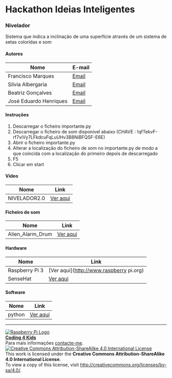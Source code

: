 # Hackathon Ideias Inteligentes 

### Nivelador

Sistema que indica a inclinação de uma superfície através de um sistema de setas coloridas e som
  
#### Autores  

|Nome  |E-mail  |  
|---|---|    
|Francisco Marques  |[Email](mailto:franciscoosantoss@hotmail.com)  |  
|Sílvia Albergaria |[Email](mailto:albergaria.silvia@gmail.com)  |  
|Beatriz Gonçalves  |[Email](mailto:mariabeatriz.sousagoncalves@gmail.com)  |  
|José Eduardo Henriques  |[Email](mailto:zezeh35@hotmail.com)  |  

#### Instruções

1. Descarregar o ficheiro importante.py
2. Descarregar o ficheiro de som disponivel abaixo (CHAVE : !qfTekvF-rf7viVy7LFkdcuFqLuUHv3B8NiBFQSF-E6E)
3. Abrir o ficheiro importante.py
4. Alterar a localização do ficheiro de som no importante.py de modo a que coincida com a localização do primeiro depois de descarregado 
5. F5
6. Clicar em start

#### Vídeo
|Nome |Link |
|---    |---    |
|NIVELADOR2.0  |[Ver aqui](http://youtu.be/Kym92POFxzE)

#### Ficheiro de som

|Nome   |Link   |
|---  |---  |
|Alien_Alarm_Drum |[Ver aqui](https://mega.nz/#!Y7pmwJ7D)


#### Hardware  

|Nome |Link  |  
|---  |---  |    
|Raspberry Pi 3  |[Ver aqui](http://www.raspberry pi.org)  |  
|SenseHat  |[Ver aqui](https://www.raspberrypi.org/?s=sense+hat)  |

#### Software  

|Nome  |Link  |  
|---  |---  |    
|python |[Ver aqui](https://www.python.org/)  |    


***  
[![Raspberry Pi Logo](https://upload.wikimedia.org/wikipedia/en/thumb/c/cb/Raspberry_Pi_Logo.svg/50px-Raspberry_Pi_Logo.svg.png)](http://raspberrypi.org)   
[**Coding 4 Kids**](http://coding4kids.github.io/coding4kids/)  
Para mais informações [contacte-me](mailto:nunofilipesantos@gmail.com).  
[![Creative Commons Attribution-ShareAlike 4.0 International License](https://licensebuttons.net/l/by-sa/4.0/88x31.png)](http://creativecommons.org/licenses/by-sa/4.0/)  
This work is licensed under the **Creative Commons Attribution-ShareAlike 4.0 International License**.  
To view a copy of this license, visit http://creativecommons.org/licenses/by-sa/4.0/.  
